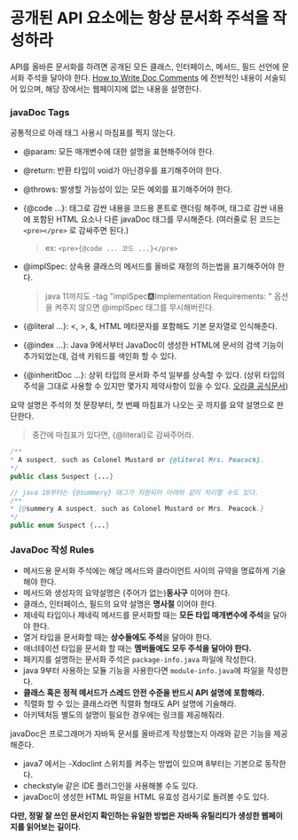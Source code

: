 # 공개된 API 요소에는 항상 문서화 주석을 작성하라



API를 올바른 문서화를 하려면 공개된 모든 클래스, 인터페이스, 메서드, 필드 선언에 문서화 주석을 달아야 한다. [How to Write Doc Comments](https://www.oracle.com/technical-resources/articles/java/javadoc-tool.html) 에 전반적인 내용이 서술되어 있으며, 해당 장에서는 웹페이지에 없는 내용을 설명한다.



### javaDoc Tags

공통적으로 아래 태그 사용시 마침표를 찍지 않는다.

- @param: 모든 매개변수에 대한 설명을 표현해주어야 한다.

- @return: 반환 타입이 void가 아닌경우를 표기해주어야 한다.

- @throws: 발생할 가능성이 있는 모든 예외를 표기해주어야 한다.

- {@code ...}: 태그로 감싼 내용을 코드용 폰트로 랜더링 해주며, 태그로 감싼 내용에 포함된 HTML 요소나 다른 javaDoc 태그를 무시해준다. (여러줄로 된 코드는 `<pre></pre>` 로 감싸주면 된다.)

  > ex: `<pre>{@code ... 코드 ...}</pre>`

- @implSpec: 상속용 클래스의 메서드를 올바로 재정의 하는법을 표기해주어야 한다.

  > java 11까지도 -tag "implSpec:a:Implementation Requirements: " 옵션을 켜주지 않으면 @implSpec 태그를 무시해버린다.

- {@literal ...}: <, >, &, HTML 메타문자를 포함해도 기본 문자열로 인식해준다.
- {@index ...}: Java 9에서부터 JavaDoc이 생성한 HTML에 문서의 검색 기능이 추가되었는데, 검색 키워드를 색인화 할 수 있다.
- {@inheritDoc ...}: 상위 타입의 문서화 주석 일부를 상속할 수 있다. (상위 타입의 주석을 그대로 사용할 수 있지만 몇가지 제약사항이 있을 수 있다. [오라클 공식문서](http://bit.ly/2vqmCzj))



요약 설명은 주석의 첫 문장부터, 첫 번째 마침표가 나오는 곳 까지를 요약 설명으로 판단한다. 

> 중간에 마침표가 있다면, {@literal}로 감싸주어라.

```java
/**
* A suspect, such as Colonel Mustard or {@literal Mrs. Peacock}.
*/
public class Suspect {...}

// java 10부터는 {@summery} 태그가 지원되어 아래와 같이 처리할 수도 있다.
/**
* {@summery A suspect, such as Colonel Mustard or Mrs. Peacock.}
*/
public enum Suspect {...}
```



### JavaDoc 작성 Rules

- 메서드용 문서화 주석에는 해당 메서드와 클라이언트 사이의 규약을 명료하게 기술해야 한다.
- 메서드와 생성자의 요약설명은 (주어가 없는)**동사구** 이어야 한다.
- 클래스, 인터페이스, 필드의 요약 설명은 **명사절** 이어야 한다.
- 제네릭 타입이나 제네릭 메서드를 문서화할 때는 **모든 타입 매개변수에 주석**을 달아야 한다.
- 열거 타입을 문서화할 때는 **상수들에도 주석**을 달아야 한다.
- 애너테이션 타입을 문서화 할 때는 **멤버들에도 모두 주석을 달아야 한다.**
- 패키지를 설명하는 문서화 주석은 `package-info.java` 파일에 작성한다.
- java 9부터 사용하는 모듈 기능을 사용한다면 `module-info.java`에 파일을 작성한다.
- **클래스 혹은 정적 메서드가 스레드 안전 수준을 반드시 API 설명에 포함해라.**
- 직렬화 할 수 있는 클래스라면 직렬화 형태도 API 설명에 기술해라.
- 아키텍처등 별도의 설명이 필요한 경우에는 링크를 제공해줘라.



javaDoc은 프로그래머가 자바독 문서를 올바르게 작성했는지 아래와 같은 기능을 제공해준다.

- java7 에서는 -Xdoclint 스위치를 켜주는 방법이 있으며 8부터는 기본으로 동작한다.
- checkstyle 같은 IDE 플러그인을 사용해볼 수도 있다.
- javaDoc이 생성한 HTML 파일을 HTML 유효성 검사기로 돌려볼 수도 있다.

**다만, 정말 잘 쓰인 문서인지 확인하는 유일한 방법은 자바독 유틸리티가 생성한 웹페이지를 읽어보는 길이다.**



